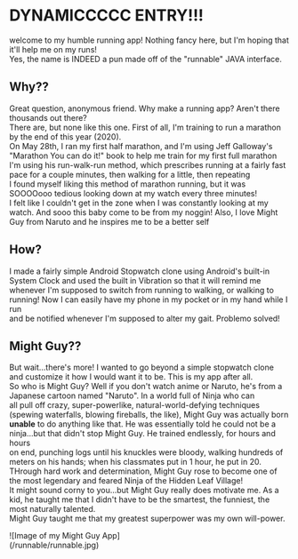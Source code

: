 # DYNAMICCCCC ENTRY!!!

welcome to my humble running app! Nothing fancy here, but I'm hoping that it'll help me on my runs!  
Yes, the name is INDEED a pun made off of the "runnable" JAVA interface.  

## Why??
Great question, anonymous friend. Why make a running app? Aren't there thousands out there?  
There are, but none like this one. First of all, I'm training to run a marathon by the end of this year (2020).  
On May 28th, I ran my first half marathon, and I'm using Jeff Galloway's "Marathon You can do it!" book to help me train for my first full marathon  
I'm using his run-walk-run method, which prescribes running at a fairly fast pace for a couple minutes, then walking for a little, then repeating  
I found myself liking this method of marathon running, but it was SOOOOooo tedious looking down at my watch every three minutes!  
I felt like I couldn't get in the zone when I was constantly looking at my watch. And sooo this baby come to be from my noggin!
Also, I love Might Guy from Naruto and he inspires me to be a better self

## How?
I made a fairly simple Android Stopwatch clone using Android's built-in System Clock and used the built in Vibration so that it will remind me  
whenever I'm supposed to switch from running to walking, or walking to running! Now I can easily have my phone in my pocket or in my hand while I run  
and be notified whenever I'm supposed to alter my gait. Problemo solved!

## Might Guy??
But wait...there's more! I wanted to go beyond a simple stopwatch clone and customize it how I would want it to be. This is my app after all.  
So who is Might Guy? Well if you don't watch anime or Naruto, he's from a Japanese cartoon named "Naruto". In a world full of Ninja who can  
all pull off crazy, super-powerlike, natural-world-defying techniques (spewing waterfalls, blowing fireballs, the like), Might Guy was actually born  
**unable** to do anything like that. He was essentially told he could not be a ninja...but that didn't stop Might Guy. He trained endlessly, for hours and hours  
on end, punching logs until his knuckles were bloody, walking hundreds of meters on his hands; when his classmates put in 1 hour, he put in 20.  
THrough hard work and determination, Might Guy rose to become one of the most legendary and feared Ninja of the Hidden Leaf Village!  
It might sound corny to you...but Might Guy really does motivate me. As a kid, he taught me that I didn't have to be the smartest, the funniest, the most naturally talented.  
Might Guy taught me that my greatest superpower was my own will-power. 

![Image of my Might Guy App]  
(/runnable/runnable.jpg)